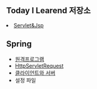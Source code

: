 ## Today I Learend 저장소

<li>
  <a href="https://github.com/odong2/TIL/blob/main/Servlet%20%26%20Jsp/Servlet%26jsp.md">Servlet&Jsp</a>
</li>

## Spring
<ul>
  <li>
  <a href="https://github.com/odong2/TIL/blob/main/Spring/%EC%9B%90%EA%B2%A9%ED%94%84%EB%A1%9C%EA%B7%B8%EB%9E%A8%20%EC%8B%A4%ED%96%89.md">
  원격프로그램<a/>
  </li>
  <li>
  <a href="https://github.com/odong2/TIL/blob/main/Spring/HttpServletRequest.md">HttpServletRequest</a>
  </li>
  <li>
   <a href="https://github.com/odong2/TIL/blob/main/Spring/%ED%81%B4%EB%9D%BC%EC%9D%B4%EC%96%B8%ED%8A%B8%EC%99%80%20%EC%84%9C%EB%B2%84.md">
   클라이언트와 서버
    </a>
  </li>
   <li>
   <a src="https://github.com/odong2/TIL/blob/main/Spring/%EC%84%A4%EC%A0%95%ED%8C%8C%EC%9D%BC.md">설정 파일</a>
  </li>
</ul>


